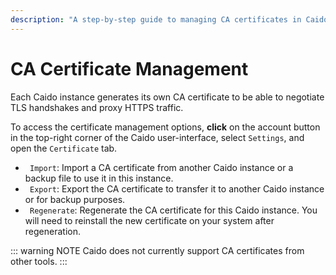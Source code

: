 ```yaml
---
description: "A step-by-step guide to managing CA certificates in Caido including importing, exporting, and regenerating certificates for HTTPS traffic interception."
---
```


# CA Certificate Management

Each Caido instance generates its own CA certificate to be able to negotiate TLS handshakes and proxy HTTPS traffic.

To access the certificate management options, **click** on the account button <code><Icon icon="fas fa-user" /></code> in the top-right corner of the Caido user-interface, select `Settings`, and open the `Certificate` tab.

- <code><Icon icon="fas fa-file-import" /> Import</code>: Import a CA certificate from another Caido instance or a backup file to use it in this instance.
- <code><Icon icon="fas fa-file-download" /> Export</code>: Export the CA certificate to transfer it to another Caido instance or for backup purposes.
- <code><Icon icon="fas fa-arrows-rotate" /> Regenerate</code>: Regenerate the CA certificate for this Caido instance. You will need to reinstall the new certificate on your system after regeneration.

::: warning NOTE
Caido does not currently support CA certificates from other tools.
:::
